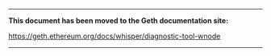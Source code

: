 ***

**This document has been moved to the Geth documentation site:**

https://geth.ethereum.org/docs/whisper/diagnostic-tool-wnode

***